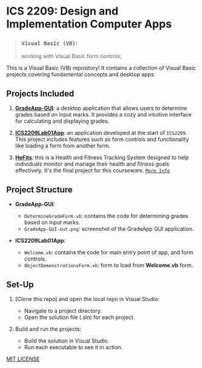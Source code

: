 # ICS 2209: Design and Implementation Computer Apps
> ### `Visual Basic (VB)`:  
> working with Visual Basic form controls;  

This is a Visual Basic (VB) repository! It contains a collection of Visual Basic projects covering fundamental concepts and desktop apps.

## Projects Included

1. [**GradeApp-GUI**](./GradeApp-GUI/): a desktop application that allows users to determine grades based on input marks. It provides a cozy and intuitive interface for calculating and displaying grades.

2. [**ICS2209Lab01App**](./ICS2209Lab01App/): an application developed at the start of `ICS2209`. This project includes features such as form controls and functionality like loading a form from another form.

3. [**HeFits**](./HeFits/): this is a Health and Fitness Tracking System designed to help individuals monitor and manage their health and fitness goals effectively. It's the final project for this courseware. [`More Info`](./HeFits/README.md)


## Project Structure

- **GradeApp-GUI**:
  - `DetermineGradeForm.vb`: contains the code for determining grades based on input marks.
  - `GradeApp-GUI-out.png`: screenshot of the GradeApp GUI application.

- **ICS2209Lab01App**:
  - `Welcome.vb`: contains the code for main entry point of app, and form controls.
  - `ObjectDemonstrationsForm.vb`: form to load from **Welcome.vb** form.


## Set-Up

1. [Clone this repo] and open the local repo in Visual Studio:
   - Navigate to a project directory.
   - Open the solution file (.sln) for each project.

2. Build and run the projects:
   - Build the solution in Visual Studio.
   - Run each executable to see it in action.


[MIT LICENSE](LICENSE)
